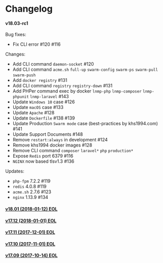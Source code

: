 Changelog
==============

#### v18.03-rc1

Bug fixes:
* Fix CLI error #120 #116

Changes:
* Add CLI command `daemon-socket` #120
* Add CLI command `acme.sh` `full-up` `swarm-config` `swarm-ps` `swarm-pull` `swarm-push`
* Add `docker registry` #131
* Add CLI command `registry` `registry-down` #131
* Add PHPer command exec by docker `lnmp-php` `lnmp-composer` `lnmp-phpunit` `lnmp-laravel` #143
* Update `Windows 10` case #126
* Update `macOS` case #133
* Update `Apache` #128
* Update `Dockerfile` #138 #139
* Update Production `Swarm mode` case (best-practices by khs1994.com) #141
* Update Support Documents #148
* Remove `restart:always` in development #124
* Remove khs1994 docker images #128
* Remove CLI command `composer` `laravel*` `php` `production*`
* Expose `Redis` port 6379 #116
* `NGINX` now based tlsv1.3 #136

Updates:

* `php-fpm` 7.2.2 #119
* `redis` 4.0.8 #119
* `acme.sh` 2.7.6 #123
* `nginx` 1.13.9 #134

#### [v18.01 (2018-01-12) EOL](https://github.com/khs1994-docker/lnmp/releases/tag/v18.01)

#### [v17.12 (2018-01-01) EOL](https://github.com/khs1994-docker/lnmp/releases/tag/v17.12)

#### [v17.11 (2017-12-01) EOL](https://github.com/khs1994-docker/lnmp/releases/tag/v17.11)

#### [v17.10 (2017-11-01) EOL](https://github.com/khs1994-docker/lnmp/releases/tag/v17.10)

#### [v17.09 (2017-10-14) EOL](https://github.com/khs1994-docker/lnmp/releases/tag/v17.09)
